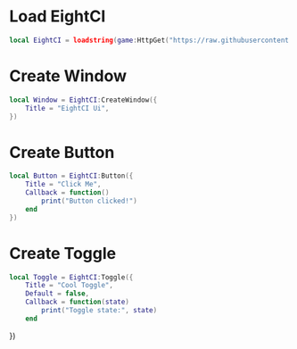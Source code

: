# Load EightCI
```lua
local EightCI = loadstring(game:HttpGet("https://raw.githubusercontent.com/mdvdhh/Library/refs/heads/main/Test"))()
```

# Create Window
```lua
local Window = EightCI:CreateWindow({
    Title = "EightCI Ui",
})
```

# Create Button
```lua
local Button = EightCI:Button({
    Title = "Click Me",
    Callback = function()
        print("Button clicked!")
    end
})
```

# Create Toggle
```lua
local Toggle = EightCI:Toggle({
    Title = "Cool Toggle",
    Default = false,
    Callback = function(state)
        print("Toggle state:", state)
    end
```
})
